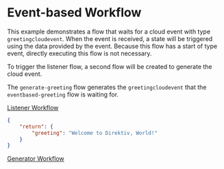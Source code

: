 # Event-based Workflow

This example demonstrates a flow that waits for a cloud event with type `greetingcloudevent`. When the event is received, a state will be triggered using the data provided by the event. Because this flow has a start of type event, directly executing this flow is not necessary. 

To trigger the listener flow, a second flow will be created to generate the cloud event. 


The `generate-greeting` flow generates the `greetingcloudevent` that the `eventbased-greeting` flow is waiting for.

[Listener Workflow](greeting-listener.yaml)

```json title="Output"
{
    "return": {
        "greeting": "Welcome to Direktiv, World!"
    }
}
```

[Generator Workflow](greeting-generate.yaml)
